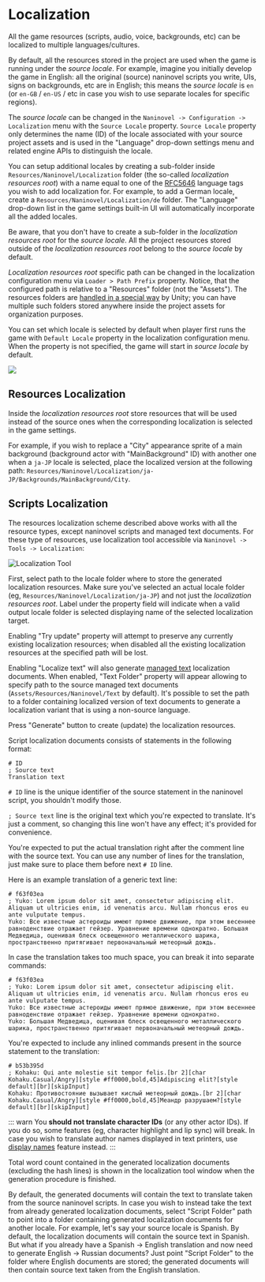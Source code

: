 ﻿# Localization

All the game resources (scripts, audio, voice, backgrounds, etc) can be localized to multiple languages/cultures.

By default, all the resources stored in the project are used when the game is running under the *source locale*. For example, imagine you initially develop the game in English: all the original (source) naninovel scripts you write, UIs, signs on backgrounds, etc are in English; this means the *source locale* is `en` (or `en-GB` / `en-US` / etc in case you wish to use separate locales for specific regions).

The *source locale* can be changed in the `Naninovel -> Configuration -> Localization` menu with the `Source Locale` property. `Source Locale` property only determines the name (ID) of the locale associated with your source project assets and is used in the "Language" drop-down settings menu and related engine APIs to distinguish the locale.

You can setup additional locales by creating a sub-folder inside `Resources/Naninovel/Localization` folder (the so-called *localization resources root*) with a name equal to one of the [RFC5646](https://gist.github.com/Elringus/db90d9c74f13c00fa35131e61d1b73cb) language tags you wish to add localization for. For example, to add a German locale, create a `Resources/Naninovel/Localization/de` folder. The "Language" drop-down list in the game settings built-in UI will automatically incorporate all the added locales. 

Be aware, that you don't have to create a sub-folder in the *localization resources root* for the *source locale*. All the project resources stored outside of the *localization resources root* belong to the *source locale* by default.

*Localization resources root* specific path can be changed in the localization configuration menu via `Loader > Path Prefix` property. Notice, that the configured path is relative to a "Resources" folder (not the "Assets"). The resources folders are [handled in a special way](https://docs.unity3d.com/Manual/LoadingResourcesatRuntime.html) by Unity; you can have multiple such folders stored anywhere inside the project assets for organization purposes.

You can set which locale is selected by default when player first runs the game with `Default Locale` property in the localization configuration menu. When the property is not specified, the game will start in *source locale* by default.

![](https://i.gyazo.com/fb50a8c5f5fa6624105f8eeca6a7523e.png)

## Resources Localization

Inside the *localization resources root* store resources that will be used instead of the source ones when the corresponding localization is selected in the game settings. 

For example, if you wish to replace a "City" appearance sprite of a main background (background actor with "MainBackground" ID) with another one when a `ja-JP` locale is selected, place the localized version at the following path: `Resources/Naninovel/Localization/ja-JP/Backgrounds/MainBackground/City`.

## Scripts Localization

The resources localization scheme described above works with all the resource types, except naninovel scripts and managed text documents. For these type of resources, use localization tool accessible via `Naninovel -> Tools -> Localization`:

![Localization Tool](https://i.gyazo.com/5c6b023cbf4617f44102593f13131571.png)

First, select path to the locale folder where to store the generated localization resources. Make sure you've selected an actual locale folder (eg, `Resources/Naninovel/Localization/ja-JP`) and not just the *localization resources root*. Label under the property field will indicate when a valid output locale folder is selected displaying name of the selected localization target.

Enabling "Try update" property will attempt to preserve any currently existing localization resources; when disabled all the existing localization resources at the specified path will be lost.

Enabling "Localize text" will also generate [managed text](/guide/managed-text.md) localization documents. When enabled, "Text Folder" property will appear allowing to specify path to the source managed text documents (`Assets/Resources/Naninovel/Text` by default). It's possible to set the path to a folder containing localized version of text documents to generate a localization variant that is using a non-source language.

Press "Generate" button to create (update) the localization resources.

Script localization documents consists of statements in the following format:

```
# ID
; Source text
Translation text
```

`# ID` line is the unique identifier of the source statement in the naninovel script, you shouldn't modify those.

`; Source text` line is the original text which you're expected to translate. It's just a comment, so changing this line won't have any effect; it's provided for convenience.

You're expected to put the actual translation right after the comment line with the source text. You can use any number of lines for the translation, just make sure to place them before next `# ID` line. 

Here is an example translation of a generic text line:

```
# f63f03ea
; Yuko: Lorem ipsum dolor sit amet, consectetur adipiscing elit. Aliquam ut ultricies enim, id venenatis arcu. Nullam rhoncus eros eu ante vulputate tempus.
Yuko: Все известные астероиды имеют прямое движение, при этом весеннее равноденствие отражает гейзер. Уравнение времени однократно. Большая Медведица, оценивая блеск освещенного металлического шарика, пространственно притягивает первоначальный метеорный дождь.
```

In case the translation takes too much space, you can break it into separate commands:

```
# f63f03ea
; Yuko: Lorem ipsum dolor sit amet, consectetur adipiscing elit. Aliquam ut ultricies enim, id venenatis arcu. Nullam rhoncus eros eu ante vulputate tempus.
Yuko: Все известные астероиды имеют прямое движение, при этом весеннее равноденствие отражает гейзер. Уравнение времени однократно.
Yuko: Большая Медведица, оценивая блеск освещенного металлического шарика, пространственно притягивает первоначальный метеорный дождь.
```

You're expected to include any inlined commands present in the source statement to the translation:

```
# b53b395d
; Kohaku: Qui ante molestie sit tempor felis.[br 2][char Kohaku.Casual/Angry][style #ff0000,bold,45]Adipiscing elit?[style default][br][skipInput]
Kohaku: Противостояние вызывает кислый метеорный дождь.[br 2][char Kohaku.Casual/Angry][style #ff0000,bold,45]Меандр разрушаем?[style default][br][skipInput]
```

::: warn
You **should not translate character IDs** (or any other actor IDs). If you do so, some features (eg, character highlight and lip sync) will break. In case you wish to translate author names displayed in text printers, use [display names](/guide/characters.md#display-names) feature instead.
:::

Total word count contained in the generated localization documents (excluding the hash lines) is shown in the localization tool window when the generation procedure is finished.

By default, the generated documents will contain the text to translate taken from the source naninovel scripts. In case you wish to instead take the text from already generated localization documents, select "Script Folder" path to point into a folder containing generated localization documents for another locale. For example, let's say your source locale is Spanish. By default, the localization documents will contain the source text in Spanish. But what if you already have a Spanish -> English translation and now need to generate English -> Russian documents? Just point "Script Folder" to the folder where English documents are stored; the generated documents will then contain source text taken from the English translation.
